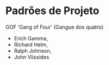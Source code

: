 # Padrões de Projeto

GOF 'Gang of Four' (Gangue dos quatro)
* Erich Gamma,
* Richard Helm,
* Ralph Johnson,
* John Vlissides
